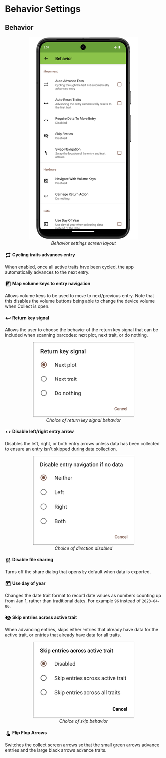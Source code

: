 Behavior Settings
=================

Behavior
--------

<figure align="center" class="image">
  <img src="_static/images/settings/behavior/settings_behavior_framed.png" width="350px"> 
  <figcaption><i>Behavior settings screen
layout</i></figcaption> 
</figure>

#### <img ref="repeat" style="vertical-align: middle;" src="_static/icons/settings/behavior/repeat.png" width="20px"> Cycling traits advances entry

When enabled, once all active traits have been cycled, the app
automatically advances to the next entry.

#### <img ref="volume" style="vertical-align: middle;" src="_static/icons/settings/behavior/contrast-box.png" width="20px"> Map volume keys to entry navigation

Allows volume keys to be used to move to next/previous entry. Note that
this disables the volume buttons being able to change the device volume
when Collect is open.

#### <img ref="return" style="vertical-align: middle;" src="_static/icons/settings/behavior/keyboard-return.png" width="20px"> Return key signal

Allows the user to choose the behavior of the return key signal that can
be included when scanning barcodes: next plot, next trait, or do
nothing.

<figure align="center" class="image">
  <img src="_static/images/settings/behavior/settings_behavior_return.png" width="325px"> 
  <figcaption><i>Choice of return key signal
behavior</i></figcaption> 
</figure>

#### <img ref="arrow" style="vertical-align: middle;" src="_static/icons/settings/behavior/unfold-more-vertical.png" width="20px"> Disable left/right entry arrow

Disables the left, right, or both entry arrows unless data has been
collected to ensure an entry isn't skipped during data collection.

<figure align="center" class="image">
  <img src="_static/images/settings/behavior/settings_behavior_disable_nav.png" width="325px"> 
  <figcaption><i>Choice of direction
disabled</i></figcaption> 
</figure>

#### <img ref="sharing" style="vertical-align: middle;" src="_static/icons/settings/behavior/sync-off.png" width="20px"> Disable file sharing

Turns off the share dialog that opens by default when data is exported.

#### <img ref="day" style="vertical-align: middle;" src="_static/icons/settings/behavior/calendar-today.png" width="20px"> Use day of year

Changes the date trait format to record date values as numbers counting
up from Jan 1, rather than traditional dates. For example `96` instead
of `2023-04-06`.

#### <img ref="skip" style="vertical-align: middle;" src="_static/icons/settings/behavior/eye-off.png" width="20px"> Skip entries across active trait

When advancing entries, skips either entries that already have data for
the active trait, or entries that already have data for all traits.

<figure align="center" class="image">
  <img src="_static/images/settings/behavior/settings_behavior_skip_entries.png" width="325px"> 
  <figcaption><i>Choice of skip
behavior</i></figcaption> 
</figure>

#### <img ref="flip" style="vertical-align: middle;" src="_static/icons/settings/behavior/gesture-tap.png" width="20px"> Flip Flop Arrows

Switches the collect screen arrows so that the small green arrows
advance entries and the large black arrows advance traits.
